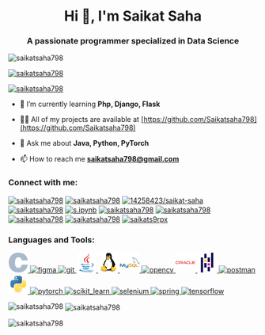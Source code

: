 <h1 align="center">Hi 👋, I'm Saikat Saha</h1>
<h3 align="center">A passionate programmer specialized in Data Science</h3>

<p align="left"> <img src="https://komarev.com/ghpvc/?username=saikatsaha798&label=Profile%20views&color=0e75b6&style=flat" alt="saikatsaha798" /> </p>

<p align="left"> <a href="https://github.com/ryo-ma/github-profile-trophy"><img src="https://github-profile-trophy.vercel.app/?username=saikatsaha798" alt="saikatsaha798" /></a> </p>

<p align="left"> <a href="https://twitter.com/saikatsaha798" target="blank"><img src="https://img.shields.io/twitter/follow/saikatsaha798?logo=twitter&style=for-the-badge" alt="saikatsaha798" /></a> </p>

- 🌱 I’m currently learning **Php, Django, Flask**

- 👨‍💻 All of my projects are available at [https://github.com/Saikatsaha798](https://github.com/Saikatsaha798)

- 💬 Ask me about **Java, Python, PyTorch**

- 📫 How to reach me **saikatsaha798@gmail.com**

<h3 align="left">Connect with me:</h3>
<p align="left">
<a href="https://twitter.com/saikatsaha798" target="blank"><img align="center" src="https://raw.githubusercontent.com/rahuldkjain/github-profile-readme-generator/master/src/images/icons/Social/twitter.svg" alt="saikatsaha798" height="30" width="40" /></a>
<a href="https://linkedin.com/in/saikatsaha798" target="blank"><img align="center" src="https://raw.githubusercontent.com/rahuldkjain/github-profile-readme-generator/master/src/images/icons/Social/linked-in-alt.svg" alt="saikatsaha798" height="30" width="40" /></a>
<a href="https://stackoverflow.com/users/14258423/saikat-saha" target="blank"><img align="center" src="https://raw.githubusercontent.com/rahuldkjain/github-profile-readme-generator/master/src/images/icons/Social/stack-overflow.svg" alt="14258423/saikat-saha" height="30" width="40" /></a>
<a href="https://kaggle.com/saikatsaha798" target="blank"><img align="center" src="https://raw.githubusercontent.com/rahuldkjain/github-profile-readme-generator/master/src/images/icons/Social/kaggle.svg" alt="saikatsaha798" height="30" width="40" /></a>
<a href="https://instagram.com/s.ipynb" target="blank"><img align="center" src="https://raw.githubusercontent.com/rahuldkjain/github-profile-readme-generator/master/src/images/icons/Social/instagram.svg" alt="s.ipynb" height="30" width="40" /></a>
<a href="https://www.codechef.com/users/saikatsaha798" target="blank"><img align="center" src="https://cdn.jsdelivr.net/npm/simple-icons@3.1.0/icons/codechef.svg" alt="saikatsaha798" height="30" width="40" /></a>
<a href="https://www.hackerrank.com/saikatsaha798" target="blank"><img align="center" src="https://raw.githubusercontent.com/rahuldkjain/github-profile-readme-generator/master/src/images/icons/Social/hackerrank.svg" alt="saikatsaha798" height="30" width="40" /></a>
<a href="https://codeforces.com/profile/saikatsaha798" target="blank"><img align="center" src="https://raw.githubusercontent.com/rahuldkjain/github-profile-readme-generator/master/src/images/icons/Social/codeforces.svg" alt="saikatsaha798" height="30" width="40" /></a>
<a href="https://www.leetcode.com/saikatsaha798" target="blank"><img align="center" src="https://raw.githubusercontent.com/rahuldkjain/github-profile-readme-generator/master/src/images/icons/Social/leet-code.svg" alt="saikatsaha798" height="30" width="40" /></a>
<a href="https://auth.geeksforgeeks.org/user/saikats9rpx" target="blank"><img align="center" src="https://raw.githubusercontent.com/rahuldkjain/github-profile-readme-generator/master/src/images/icons/Social/geeks-for-geeks.svg" alt="saikats9rpx" height="30" width="40" /></a>
</p>

<h3 align="left">Languages and Tools:</h3>
<p align="left"> <a href="https://www.cprogramming.com/" target="_blank" rel="noreferrer"> <img src="https://raw.githubusercontent.com/devicons/devicon/master/icons/c/c-original.svg" alt="c" width="40" height="40"/> </a> <a href="https://www.figma.com/" target="_blank" rel="noreferrer"> <img src="https://www.vectorlogo.zone/logos/figma/figma-icon.svg" alt="figma" width="40" height="40"/> </a> <a href="https://git-scm.com/" target="_blank" rel="noreferrer"> <img src="https://www.vectorlogo.zone/logos/git-scm/git-scm-icon.svg" alt="git" width="40" height="40"/> </a> <a href="https://www.java.com" target="_blank" rel="noreferrer"> <img src="https://raw.githubusercontent.com/devicons/devicon/master/icons/java/java-original.svg" alt="java" width="40" height="40"/> </a> <a href="https://www.linux.org/" target="_blank" rel="noreferrer"> <img src="https://raw.githubusercontent.com/devicons/devicon/master/icons/linux/linux-original.svg" alt="linux" width="40" height="40"/> </a> <a href="https://www.mysql.com/" target="_blank" rel="noreferrer"> <img src="https://raw.githubusercontent.com/devicons/devicon/master/icons/mysql/mysql-original-wordmark.svg" alt="mysql" width="40" height="40"/> </a> <a href="https://opencv.org/" target="_blank" rel="noreferrer"> <img src="https://www.vectorlogo.zone/logos/opencv/opencv-icon.svg" alt="opencv" width="40" height="40"/> </a> <a href="https://www.oracle.com/" target="_blank" rel="noreferrer"> <img src="https://raw.githubusercontent.com/devicons/devicon/master/icons/oracle/oracle-original.svg" alt="oracle" width="40" height="40"/> </a> <a href="https://pandas.pydata.org/" target="_blank" rel="noreferrer"> <img src="https://raw.githubusercontent.com/devicons/devicon/2ae2a900d2f041da66e950e4d48052658d850630/icons/pandas/pandas-original.svg" alt="pandas" width="40" height="40"/> </a> <a href="https://postman.com" target="_blank" rel="noreferrer"> <img src="https://www.vectorlogo.zone/logos/getpostman/getpostman-icon.svg" alt="postman" width="40" height="40"/> </a> <a href="https://www.python.org" target="_blank" rel="noreferrer"> <img src="https://raw.githubusercontent.com/devicons/devicon/master/icons/python/python-original.svg" alt="python" width="40" height="40"/> </a> <a href="https://pytorch.org/" target="_blank" rel="noreferrer"> <img src="https://www.vectorlogo.zone/logos/pytorch/pytorch-icon.svg" alt="pytorch" width="40" height="40"/> </a> <a href="https://scikit-learn.org/" target="_blank" rel="noreferrer"> <img src="https://upload.wikimedia.org/wikipedia/commons/0/05/Scikit_learn_logo_small.svg" alt="scikit_learn" width="40" height="40"/> </a> <a href="https://www.selenium.dev" target="_blank" rel="noreferrer"> <img src="https://raw.githubusercontent.com/detain/svg-logos/780f25886640cef088af994181646db2f6b1a3f8/svg/selenium-logo.svg" alt="selenium" width="40" height="40"/> </a> <a href="https://spring.io/" target="_blank" rel="noreferrer"> <img src="https://www.vectorlogo.zone/logos/springio/springio-icon.svg" alt="spring" width="40" height="40"/> </a> <a href="https://www.tensorflow.org" target="_blank" rel="noreferrer"> <img src="https://www.vectorlogo.zone/logos/tensorflow/tensorflow-icon.svg" alt="tensorflow" width="40" height="40"/> </a> </p>

<p><img align="left" src="https://github-readme-stats.vercel.app/api/top-langs?username=saikatsaha798&show_icons=true&locale=en&layout=compact" alt="saikatsaha798" /></p>

<p>&nbsp;<img align="center" src="https://github-readme-stats.vercel.app/api?username=saikatsaha798&show_icons=true&locale=en" alt="saikatsaha798" /></p>

<p><img align="center" src="https://github-readme-streak-stats.herokuapp.com/?user=saikatsaha798&" alt="saikatsaha798" /></p>
